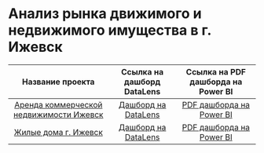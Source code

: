 # Анализ рынка движимого и недвижимого имущества в г. Ижевск
| Название проекта | Ссылка на дашборд DataLens | Ссылка на PDF дашборда на Power BI |
| :---------------------------: | :---------------------------: |:---------------------------:|
[Аренда коммерческой недвижимости Ижевск](https://github.com/AleksandrSitnik/My-works/tree/main/%D0%90%D0%BD%D0%B0%D0%BB%D0%B8%D0%B7%20%D1%80%D1%8B%D0%BD%D0%BA%D0%B0/%D0%90%D1%80%D0%B5%D0%BD%D0%B4%D0%B0%20%D0%BA%D0%BE%D0%BC%D0%BC%D0%B5%D1%80%D1%87%D0%B5%D1%81%D0%BA%D0%BE%D0%B9%20%D0%BD%D0%B5%D0%B4%D0%B2%D0%B8%D0%B6%D0%B8%D0%BC%D0%BE%D1%81%D1%82%D0%B8%20%D0%98%D0%B6%D0%B5%D0%B2%D1%81%D0%BA) | [Дашборд на DataLens](https://datalens.yandex/2bh20rm2qdjut) | [PDF дашборда на Power BI](https://disk.yandex.ru/i/bo6EIXgElLNNfg)|
[Жилые дома г. Ижевск](https://github.com/AleksandrSitnik/My-works/tree/main/%D0%90%D0%BD%D0%B0%D0%BB%D0%B8%D0%B7%20%D1%80%D1%8B%D0%BD%D0%BA%D0%B0/%D0%94%D0%BE%D0%BC%D0%B0%20%D0%98%D0%B6%D0%B5%D0%B2%D1%81%D0%BA) | [Дашборд на DataLens](https://datalens.yandex/nwxzqp3waqboe) | [PDF дашборда на Power BI](https://disk.yandex.ru/i/biLJtvpIlq6a9g)|
